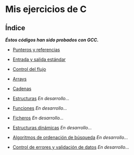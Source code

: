 # Mis ejercicios de C

## Índice

_**Éstos códigos han sido probados con GCC.**_

* [Punteros y referencias](https://github.com/lundrvs/C/blob/master/punt/README.md)

* [Entrada y salida estándar](https://github.com/lundrvs/blob/master/ES/README.md)

* [Control del flujo](https://github.com/Lundrvs/C/blob/master/cflu/README.md)

* [Arrays](https://github.com/lundrvs/C/blob/master/arr/README.md)

* [Cadenas](https://github.com/lundrvs/C/blob/master/cad/README.md)

* [Estructuras]() _En desarrollo..._

* [Funciones]() _En desarrollo..._

* [Ficheros]() _En desarrollo..._

* [Estructuras dinámicas]() _En desarrollo..._

* [Algoritmos de ordenación de búsqueda]() _En desarrollo..._

* [Control de errores y validación de datos]() _En desarrollo..._
